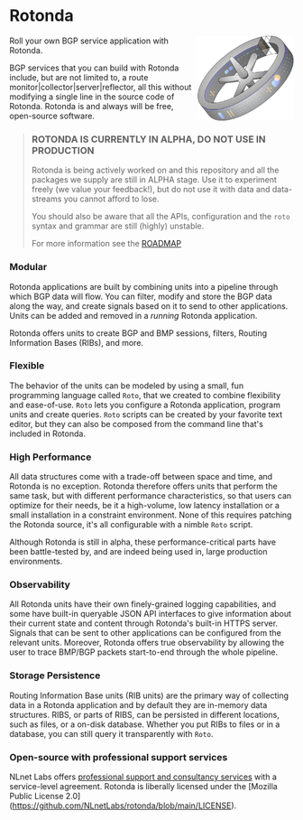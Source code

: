 # Rotonda

<img align="right" src="images/rotonda-illustrative-icon.png" height="150">

Roll your own BGP service application with Rotonda. 

BGP services that you can build with Rotonda include, but are not
limited to, a route monitor|collector|server|reflector, all this without
modifying a single line in the source code of Rotonda. Rotonda is and always
will be free, open-source software.

>### ROTONDA IS CURRENTLY IN ALPHA, DO NOT USE IN PRODUCTION
>
> Rotonda is being actively worked on and this repository and all the packages
> we supply are still in ALPHA stage. Use it to experiment freely (we value your
> feedback!), but do not use it with data and data-streams you cannot afford
> to lose.
>
> You should also be aware that all the APIs, configuration and the `roto`
> syntax and grammar are still (highly) unstable.
>
> For more information see the [ROADMAP](ROADMAP.md)

### Modular

Rotonda applications are built by combining units into a pipeline through
which BGP data will flow. You can filter, modify and store the BGP data along
the way, and create signals based on it to send to other applications. Units
can be added and removed in a *running* Rotonda application.

Rotonda offers units to create BGP and BMP sessions, filters, Routing
Information Bases (RIBs), and more.

### Flexible

The behavior of the units can be modeled by using a small, fun programming
language called `Roto`, that we created to combine flexibility and
ease-of-use. `Roto` lets you configure a Rotonda application, program units
and create queries. `Roto` scripts can be created by your favorite text
editor, but they can also be composed from the command line that's included
in Rotonda.

### High Performance

All data structures come with a trade-off between space and time, and Rotonda
is no exception. Rotonda therefore offers units that perform the same task,
but with different performance characteristics, so that users can optimize
for their needs, be it a high-volume, low latency installation or a small
installation in a constraint environment. None of this requires patching the
Rotonda source, it's all configurable with a nimble `Roto` script.

Although Rotonda is still in alpha, these performance-critical parts have 
been battle-tested by, and are indeed being used in, large production
environments.

### Observability

All Rotonda units have their own finely-grained logging capabilities, and
some have built-in queryable JSON API interfaces to give information about
their current state and content through Rotonda's built-in HTTPS server.
Signals that can be sent to other applications can be configured from the
relevant units. Moreover, Rotonda offers true observability by allowing
the user to trace BMP/BGP packets start-to-end through the whole pipeline.

### Storage Persistence

Routing Information Base units (RIB units) are the primary way of collecting
data in a Rotonda application and by default they are in-memory data
structures. RIBS, or parts of RIBS, can be persisted in different locations,
such as files, or a on-disk database. Whether you put RIBs to files or in a
database,  you can still query it transparently with `Roto`.

### Open-source with professional support services

NLnet Labs offers [professional support and consultancy
services](https://www.nlnetlabs.nl/services/contracts/) with a service-level
agreement. Rotonda is liberally licensed under the
[Mozilla Public License 2.0]
(https://github.com/NLnetLabs/rotonda/blob/main/LICENSE).
